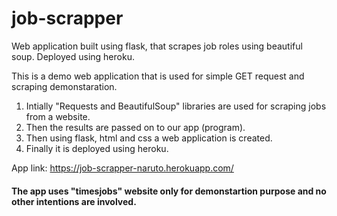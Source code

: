 # job-scrapper


Web application built using flask, that scrapes job roles using beautiful soup. Deployed using heroku.

This is a demo web application that is used for simple GET request and scraping demonstaration.

1. Intially "Requests and BeautifulSoup" libraries are used for scraping jobs from a website.
2. Then the results are passed on to our app (program).
3. Then using flask, html and css a web application is created.
4. Finally it is deployed using heroku.

App link: https://job-scrapper-naruto.herokuapp.com/

#### The app uses "timesjobs" website only for demonstartion purpose and no other intentions are involved.
